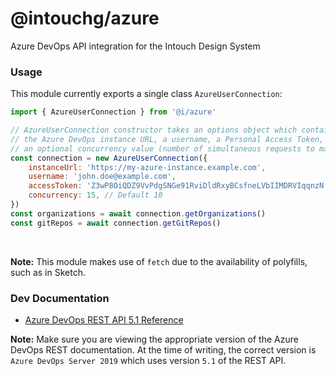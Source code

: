 # @intouchg/azure

Azure DevOps API integration for the Intouch Design System
<br>



### Usage

This module currently exports a single class `AzureUserConnection`:

```js
import { AzureUserConnection } from '@i/azure'

// AzureUserConnection constructor takes an options object which contains
// the Azure DevOps instance URL, a username, a Personal Access Token, and
// an optional concurrency value (number of simultaneous requests to make)
const connection = new AzureUserConnection({
    instanceUrl: 'https://my-azure-instance.example.com',
    username: 'john.doe@example.com',
    accessToken: 'Z3wP8OiQDZ9VvPdgSNGe91RviDldRxyBCsfneLVbIIMDRVIqqnzN',
    concurrency: 15, // Default 10
})
const organizations = await connection.getOrganizations()
const gitRepos = await connection.getGitRepos()
```
<br>

**Note:** This module makes use of `fetch` due to the availability of polyfills, such as in Sketch.
<br>



### Dev Documentation

* [Azure DevOps REST API 5.1 Reference](https://docs.microsoft.com/en-us/rest/api/azure/devops/core/?view=azure-devops-rest-5.1)

**Note:** Make sure you are viewing the appropriate version of the Azure DevOps REST documentation. At the time of writing, the correct version is `Azure DevOps Server 2019` which uses version `5.1` of the REST API.
<br>
